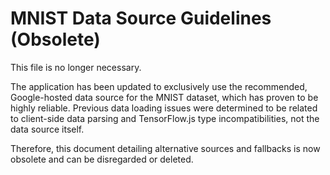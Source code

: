 # MNIST Data Source Guidelines (Obsolete)

This file is no longer necessary.

The application has been updated to exclusively use the recommended, Google-hosted data source for the MNIST dataset, which has proven to be highly reliable. Previous data loading issues were determined to be related to client-side data parsing and TensorFlow.js type incompatibilities, not the data source itself.

Therefore, this document detailing alternative sources and fallbacks is now obsolete and can be disregarded or deleted.

